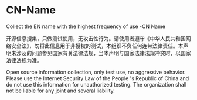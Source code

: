 # CN-Name
Collect the EN name with the highest frequency of use -CN Name

开源信息搜集，只做测试使用，无攻击性行为。请使用者遵守《中华人民共和国网络安全法》，勿将此信息用于非授权的测试，本组织不负任何连带法律责任。本声明未涉及的问题参见国家有关法律法规，当本声明与国家法律法规冲突时，以国家法律法规为准。

Open source information collection, only test use, no aggressive behavior. Please use the Internet Security Law of the People 's Republic of China and do not use this information for unauthorized testing. The organization shall not be liable for any joint and several liability.
